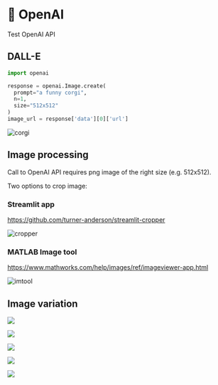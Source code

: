 # 🤖 OpenAI

Test OpenAI API

## DALL-E

```python
import openai

response = openai.Image.create(
  prompt="a funny corgi",
  n=1,
  size="512x512"
)
image_url = response['data'][0]['url']
```

![corgi](img/corgi.png)

## Image processing

Call to OpenAI API requires png image of the right size (e.g. 512x512). 

Two options to crop image:

### Streamlit app

https://github.com/turner-anderson/streamlit-cropper

![cropper](img/cropper_app.jpg)

### MATLAB Image tool

https://www.mathworks.com/help/images/ref/imageviewer-app.html

![imtool](img/imtool.jpg)

## Image variation

![](img/dechargement0.png)

![](img/dechargement1.png)

![](img/dechargement2.png)

![](img/dechargement3.png)

![](img/dechargement4.png)